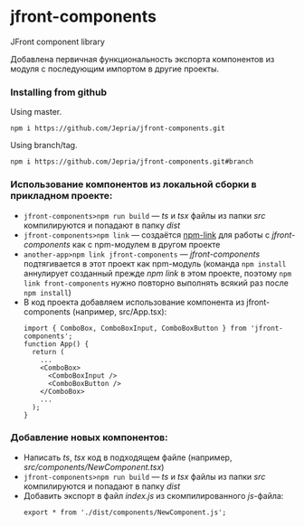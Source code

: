 # jfront-components
JFront component library

Добавлена первичная функциональность экспорта компонентов из модуля с последующим импортом в другие проекты.

### Installing from github

Using master.
```
npm i https://github.com/Jepria/jfront-components.git
```
Using branch/tag.
```
npm i https://github.com/Jepria/jfront-components.git#branch
```

### Использование компонентов из локальной сборки в прикладном проекте:
- `jfront-components>npm run build` —
    *ts* и *tsx* файлы из папки *src* компилируются и попадают в папку *dist*
- `jfront-components>npm link` —
    создаётся [npm-link](https://docs.npmjs.com/cli/link.html) для работы с *jfront-components* как с npm-модулем в другом проекте
- `another-app>npm link jfront-components` —
    *jfront-components* подтягивается в этот проект как npm-модуль (команда `npm install` аннулирует созданный прежде *npm link* в этом проекте, поэтому `npm link front-components` нужно повторно выполнять всякий раз после `npm install`)
- В код проекта добавляем использование компонента из jfront-components (например, src/App.tsx):
    ```
    import { ComboBox, ComboBoxInput, ComboBoxButton } from 'jfront-components';
    function App() {
      return (
      	...
        <ComboBox>
          <ComboBoxInput />
          <ComboBoxButton />
        </ComboBox>
        ...
      );
    }
    ```

### Добавление новых компонентов:
- Написать *ts*, *tsx* код в подходящем файле (например, *src/components/NewComponent.tsx*)
- `jfront-components>npm run build` —
    *ts* и *tsx* файлы из папки *src* компилируются и попадают в папку *dist*
- Добавить экспорт в файл *index.js* из скомпилированного *js*-файла: 
    ```
    export * from './dist/components/NewComponent.js';
    ```
